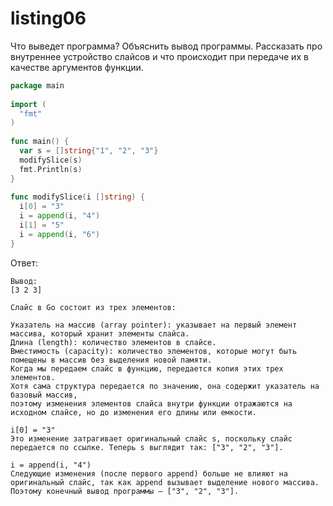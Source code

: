 # listing06

Что выведет программа? Объяснить вывод программы. Рассказать про внутреннее устройство слайсов и что происходит при передаче их в качестве аргументов функции.

```go
package main
 
import (
  "fmt"
)
 
func main() {
  var s = []string{"1", "2", "3"}
  modifySlice(s)
  fmt.Println(s)
}
 
func modifySlice(i []string) {
  i[0] = "3"
  i = append(i, "4")
  i[1] = "5"
  i = append(i, "6")
}
```

Ответ:

```
Вывод:
[3 2 3]

Слайс в Go состоит из трех элементов:

Указатель на массив (array pointer): указывает на первый элемент массива, который хранит элементы слайса.
Длина (length): количество элементов в слайсе.
Вместимость (capacity): количество элементов, которые могут быть помещены в массив без выделения новой памяти.
Когда мы передаем слайс в функцию, передается копия этих трех элементов. 
Хотя сама структура передается по значению, она содержит указатель на базовый массив, 
поэтому изменения элементов слайса внутри функции отражаются на исходном слайсе, но до изменения его длины или емкости.
```

```
i[0] = "3"
Это изменение затрагивает оригинальный слайс s, поскольку слайс передается по ссылке. Теперь s выглядит так: ["3", "2", "3"].

i = append(i, "4")
Следующие изменения (после первого append) больше не влияют на оригинальный слайс, так как append вызывает выделение нового массива. Поэтому конечный вывод программы — ["3", "2", "3"].
```